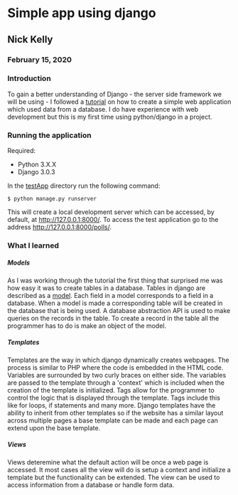 # Simple app using django
## Nick Kelly
### February 15, 2020

### Introduction
To gain a better understanding of Django - the server side framework we will be using - I followed a [tutorial](https://docs.djangoproject.com/en/3.0/intro/tutorial01/) on how to create a simple web application which used data from a database. I do have experience with web development but this is my first time using python/django in a project. 

### Running the application
Required:
* Python 3.X.X
* Django 3.0.3

In the [testApp](./testApp/) directory run the following command:
```
$ python manage.py runserver
```

This will create a local development server which can be accessed, by default, at http://127.0.0.1:8000/. To access the test application go to the address http://127.0.0.1:8000/polls/.

### What I learned

##### Models
As I was working through the tutorial the first thing that surprised me was how easy it was to create tables in a database. Tables in django are described as a [model](./polls/models.py). Each field in a model corresponds to a field in a database. When a model is made a corresponding table will be created in the database that is being used. A database abstraction API is used to make queries on the records in the table. To create a record in the table all the programmer has to do is make an object of the model.

##### Templates
Templates are the way in which django dynamically creates webpages. The process is similar to PHP where the code is embedded in the HTML code. Variables are surrounded by two curly braces on either side. The variables are passed to the template through a 'context' which is included when the creation of the template is initialized. Tags allow for the programmer to control the logic that is displayed through the template. Tags include this like for loops, if statements and many more. Django templates have the ability to inherit from other templates so if the website has a similar layout across multiple pages a base template can be made and each page can extend upon the base template. 

##### Views
Views deteremine what the default action will be once a web page is accessed. It most cases all the view will do is setup a context and initialize a template but the functionality can be extended. The view can be used to access information from a database or handle form data.